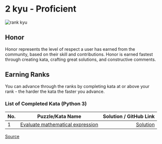 # 2 kyu - Proficient

![rank kyu](https://github.com/ikostan/codewars/blob/master/img/copy-rank-kyu.png)

## Honor

Honor represents the level of respect a user has earned from the
community, based on their skill and contributions. Honor is earned
fastest through creating kata, crafting great solutions, and
constructive comments.

## Earning Ranks

You can advance through the ranks by completing kata at or above
your rank - the harder the kata the faster you advance.

### List of Completed Kata (Python 3)
<!-- markdownlint-disable MD013 -->
| No. |                                      Puzzle/Kata Name                                      |                                       Solution / GitHub Link                                       |
|-----|:------------------------------------------------------------------------------------------:|---------------------------------------------------------------------------------------------------:|
| 1   | [Evaluate mathematical expression](https://www.codewars.com/kata/52a78825cdfc2cfc87000005) | [Solution](https://github.com/ikostan/codewars/tree/master/kyu_2/evaluate_mathematical_expression) |
<!-- markdownlint-enable MD013 -->
[Source](https://www.codewars.com/about)
